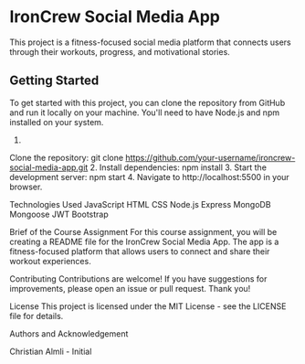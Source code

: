 # IronCrew Social Media App
This project is a fitness-focused social media platform that connects users through their workouts, progress, and motivational stories.

## Getting Started
To get started with this project, you can clone the repository from GitHub and run it locally on your machine. You'll need to have Node.js and npm installed on your system.

1.
Clone the repository:
git clone https://github.com/your-username/ironcrew-social-media-app.git
2.
Install dependencies:
npm install
3.
Start the development server:
npm start
4.
Navigate to http://localhost:5500 in your browser.


Technologies Used
JavaScript
HTML
CSS
Node.js
Express
MongoDB
Mongoose
JWT
Bootstrap


Brief of the Course Assignment
For this course assignment, you will be creating a README file for the IronCrew Social Media App. The app is a fitness-focused platform that allows users to connect and share their workout experiences.

Contributing
Contributions are welcome! If you have suggestions for improvements, please open an issue or pull request. Thank you!

License
This project is licensed under the MIT License - see the LICENSE file for details.

Authors and Acknowledgement


Christian Almli - Initial

